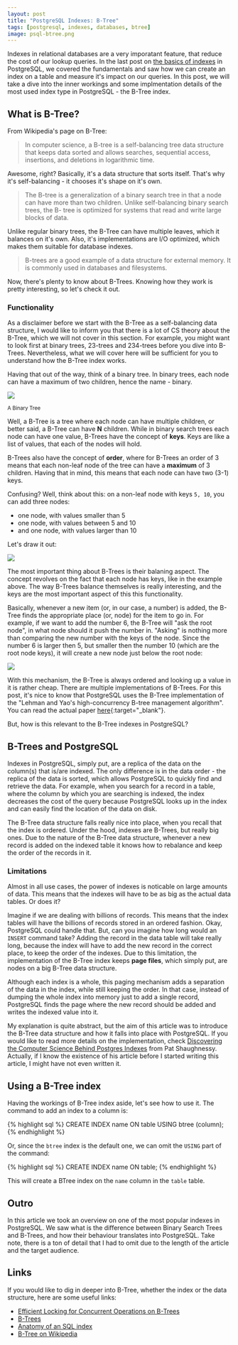 ```yaml
---
layout: post
title: "PostgreSQL Indexes: B-Tree"
tags: [postgresql, indexes, databases, btree]
image: psql-btree.png
---
```


Indexes in relational databases are a very imporatant feature, that reduce the
cost of our lookup queries. In the last post on
[the basics of indexes](/postgresql-indexes-first-principles) in PostgreSQL, we
covered the fundamentals and saw how we can create an index on a table and
measure it's impact on our queries. In this post, we will take a dive into the
inner workings and some implmentation details of the most used index type in
PostgreSQL - the B-Tree index.

## What is B-Tree?

From Wikipedia's page on B-Tree:

> In computer science, a B-tree is a self-balancing tree data structure that
> keeps data sorted and allows searches, sequential access, insertions, and
> deletions in logarithmic time.

Awesome, right? Basically, it's a data structure that sorts itself. That's why
it's self-balancing - it chooses it's shape on it's own.

> The B-tree is a generalization of a binary search tree in that a node can have
> more than two children. Unlike self-balancing binary search trees, the B-
> tree is optimized for systems that read and write large blocks of data.

Unlike regular binary trees, the B-Tree can have multiple leaves, which it
balances on it's own. Also, it's implementations are I/O optimized, which makes
them suitable for database indexes.

> B-trees are a good example of a data structure for external memory. It is
> commonly used in databases and filesystems.

Now, there's plenty to know about B-Trees. Knowing how they work is pretty
interesting, so let's check it out.

### Functionality

As a disclaimer before we start with the B-Tree as a self-balancing data
structure, I would like to inform you that there is a lot of CS theory about the
B-Tree, which we will not cover in this section. For example, you might
want to look first at binary trees, 23-trees and 234-trees before you dive into
B-Trees. Nevertheless, what we will cover here will be sufficient for you to
understand how the B-Tree index works.

Having that out of the way, think of a binary tree. In binary trees, each node
can have a maximum of two children, hence the name - binary.

![](public/images/binary-tree.jpg)

<small>A Binary Tree</small>

Well, a B-Tree is a tree where each node can have multiple children, or better
said, a B-Tree can have **N** children. While in binary search trees each node
can have one value, B-Trees have the concept of **keys**. Keys are like a list
of values, that each of the nodes will hold.

B-Trees also have the concept of **order**, where for B-Trees an order of 3
means that each non-leaf node of the tree can have a **maximum** of 3 children.
Having that in mind, this means that each node can have two (3-1) keys.

Confusing? Well, think about this: on a non-leaf node with keys `5, 10`, you can
add three nodes:

- one node, with values smaller than 5
- one node, with values between 5 and 10
- and one node, with values larger than 10

Let's draw it out:

![](public/images/b-tree-example-1.jpg)

The most important thing about B-Trees is their balaning aspect. The concept
revolves on the fact that each node has keys, like in the example above. The way
B-Trees balance themselves is really interesting, and the keys are the most
important aspect of this this functionality.

Basically, whenever a new item (or, in our case, a number) is added, the B-Tree
finds the appropriate place (or, node) for the item to go in. For example,
if we want to add the number 6, the B-Tree will "ask the root node", in what
node should it push the number in. "Asking" is nothing more than comparing the new
number with the keys of the node. Since the number 6 is larger then 5, but
smaller then the number 10 (which are the root node keys), it will create a new
node just below the root node:

![](public/images/b-tree-example-2.jpg)

With this mechanism, the B-Tree is always ordered and looking up a value in it
is rather cheap. There are multiple implementations of B-Trees. For this post,
it's nice to know that PostgreSQL uses the B-Tree implementation of the "Lehman
and Yao's high-concurrency B-tree management algorithm". You can read the actual
paper [here](http://www.csd.uoc.gr/~hy460/pdf/p650-lehman.pdf){:target="_blank"}.

But, how is this relevant to the B-Tree indexes in PostgreSQL?

## B-Trees and PostgreSQL

Indexes in PostgreSQL, simply put, are a replica of the data on the column(s)
that is/are indexed. The only difference is in the data order - the replica of
the data is sorted, which allows PostgreSQL to quickly find and retrieve the
data. For example, when you search for a record in a table, where the column by
which you are searching is indexed, the index decreases the cost of the query
because PostgreSQL looks up in the index and can easily find the location of the
data on disk.

The B-Tree data structure falls really nice into place, when you recall that the
index is ordered. Under the hood, indexes are B-Trees, but really big ones. Due
to the nature of the B-Tree data structure, whenever a new record is added on
the indexed table it knows how to rebalance and keep the order of the records in
it.

### Limitations

Almost in all use cases, the power of indexes is noticable on large amounts of
data. This means that the indexes will have to be as big as the actual data
tables. Or does it?

Imagine if we are dealing with billions of records. This means that the index
tables will have the billions of records stored in an ordered fashion. Okay,
PostgreSQL could handle that. But, can you imagine how long would an `INSERT`
command take? Adding the record in the data table will take really long, because
the index will have to add the new record in the correct place, to keep the
order of the indexes. Due to this limitation, the implementation of the B-Tree
index keeps **page files**, which simply put, are nodes on a big B-Tree data
structure.

Although each index is a whole, this paging mechanism adds a separation of the
data in the index, while still keeping the order. In that case, instead of
dumping the whole index into memory just to add a single record, PostgreSQL
finds the page where the new record should be added and writes the indexed value
into it.

My explanation is quite abstract, but the aim of this article was to introduce
the B-Tree data structure and how it falls into place with PostgreSQL. If you
would like to read more details on the implementation, check
[Discovering the Computer Science Behind Postgres Indexes](http://patshaughnessy.net/2014/11/11/discovering-the-computer-science-behind-postgres-indexes)
from Pat Shaughnessy. Actually, if I know the existence of his article before
I started writing this article, I might have not even written it.

## Using a B-Tree index

Having the workings of B-Tree index aside, let's see how to use it. The command
to add an index to a column is:

{% highlight sql %}
CREATE INDEX name ON table USING btree (column);
{% endhighlight %}

Or, since the `btree` index is the default one, we can omit the `USING` part of
the command:

{% highlight sql %}
CREATE INDEX name ON table;
{% endhighlight %}

This will create a BTree index on the `name` column in the `table` table.

## Outro

In this article we took an overview on one of the most popular indexes in
PostgreSQL. We saw what is the difference between Binary Search Trees and
B-Trees, and how their behaviour translates into PostgreSQL. Take note, there is
a ton of detail that I had to omit due to the length of the article and the
target audience.

## Links

If you would like to dig in deeper into B-Tree, whether the index or the data
structure, here are some useful links:

- [Efficient Locking for Concurrent Operations on B-Trees](http://www.csd.uoc.gr/~hy460/pdf/p650-lehman.pdf)
- [B-Trees](http://www.cs.utexas.edu/users/djimenez/utsa/cs3343/lecture16.html)
- [Anatomy of an SQL index](http://use-the-index-luke.com/sql/anatomy)
- [B-Tree on Wikipedia](https://en.wikipedia.org/wiki/B-tree)


